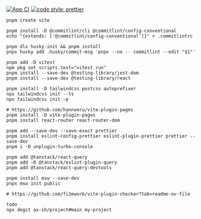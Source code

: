 [![App CI](https://github.com/ax-sh/vite-react-ts-template/actions/workflows/ci.yml/badge.svg)](https://github.com/ax-sh/vite-react-ts-template/actions/workflows/ci.yml)
[![code style: prettier](https://img.shields.io/badge/code_style-prettier-ff69b4.svg?style=flat-square)](https://github.com/prettier/prettier)
```shell
pnpm create vite
```

```shell
pnpm install -D @commitlint/cli @commitlint/config-conventional
echo "{extends: ['@commitlint/config-conventional']}" > .commitlintrc

pnpm dlx husky-init && pnpm install
pnpx husky add .husky/commit-msg 'pnpx --no -- commitlint --edit "$1"'
```

```shell
pnpm add -D vitest
npm pkg set scripts.test="vitest run"
pnpm install --save-dev @testing-library/jest-dom
pnpm install --save-dev @testing-library/react
```

```shell
pnpm install -D tailwindcss postcss autoprefixer
npx tailwindcss init --ts
npx tailwindcss init -p
```

```shell
# https://github.com/hannoeru/vite-plugin-pages
pnpm install -D vite-plugin-pages
pnpm install react-router react-router-dom
```

```shell
pnpm add --save-dev --save-exact prettier
pnpm install eslint-config-prettier eslint-plugin-prettier prettier --save-dev
pnpm i -D unplugin-turbo-console

```

```shell
pnpm add @tanstack/react-query
pnpm add -D @tanstack/eslint-plugin-query
pnpm add @tanstack/react-query-devtools
```

```shell
pnpm install msw --save-dev
pnpx msw init public
```

```shell
# https://github.com/fi3ework/vite-plugin-checker?tab=readme-ov-file
```

```shell
todo
npx degit ax-sh/project#main my-project
```
